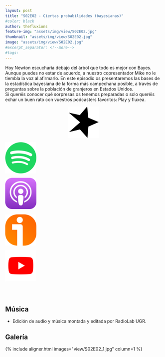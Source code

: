```yaml
---
layout: post
title: "S02E02 - Ciertas probabilidades (bayesianas)"
#color: black
author: thefluxions
feature-img: "assets/img/view/S02E02.jpg"
thumbnail: "assets/img/view/S02E02.jpg"
image: "assets/img/view/S02E02.jpg"
#excerpt_separator: <!--more-->
#tags: 
---
```


Hoy Newton escucharía debajo del árbol que todo es mejor con Bayes. Aunque puedes no estar de acuerdo, a nuestro copresentador Mike no le tiembla la voz al afirmarlo. En este episodio os presentaremos las bases de la estadística bayesiana de la forma más campechana posible, a través de preguntas sobre la población de granjeros en Estados Unidos.
<br>Si queréis conocer qué sorpresas os tenemos preparadas o solo queréis echar un buen rato con vuestros podcasters favoritos: Play y fluxea.
<br>
<p align="center">
<a href="https://www.spreaker.com/user/radiolabugr/the-fluxions-202" target="_blank"><img src="https://raw.githubusercontent.com/thefluxions/thefluxions.github.io/master/assets/img/archive/spreaker-logo.png" height="100" align="center"></a>

<a href="https://open.spotify.com/episode/7nM4FZ3bjz6L3Oma91Tqw5?si=iAIPyDv4Se6dW1g8MhSi7g" target="_blank"><img src="https://raw.githubusercontent.com/thefluxions/thefluxions.github.io/master/assets/img/archive/spotify-logo.png" height="100" align="center"></a>

<a href="https://podcasts.apple.com/es/podcast/2x02-ciertas-probabilidades-bayesianas/id1492409246?i=1000464243949" target="_blank"><img src="https://raw.githubusercontent.com/thefluxions/thefluxions.github.io/master/assets/img/archive/apple-logo.png" height="100" align="center"></a>
<br><br>
<a href="https://www.ivoox.com/2x02-ciertas-probabilidades-audios-mp3_rf_47189365_1.html" target="_blank"><img src="https://raw.githubusercontent.com/thefluxions/thefluxions.github.io/master/assets/img/archive/ivoox-logo.png" height="100" align="center"></a>

<a href="" target="_blank"><img src="https://raw.githubusercontent.com/thefluxions/thefluxions.github.io/master/assets/img/archive/youtube-logo.png" height="100" align="center"></a>
</p>
<br><br>

## Música

* Edición de audio y música montada y editada por RadioLab UGR.

## Galería

{% include aligner.html images="view/S02E02_1.jpg" column=1 %}